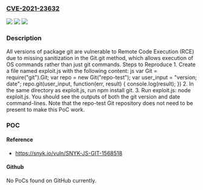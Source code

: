### [CVE-2021-23632](https://cve.mitre.org/cgi-bin/cvename.cgi?name=CVE-2021-23632)
![](https://img.shields.io/static/v1?label=Product&message=git&color=blue)
![](https://img.shields.io/static/v1?label=Version&message=%3E%3D%200%20&color=brighgreen)
![](https://img.shields.io/static/v1?label=Vulnerability&message=Remote%20Code%20Execution%20(RCE)&color=brighgreen)

### Description

All versions of package git are vulnerable to Remote Code Execution (RCE) due to missing sanitization in the Git.git method, which allows execution of OS commands rather than just git commands. Steps to Reproduce 1. Create a file named exploit.js with the following content: js var Git = require("git").Git; var repo = new Git("repo-test"); var user_input = "version; date"; repo.git(user_input, function(err, result) { console.log(result); }) 2. In the same directory as exploit.js, run npm install git. 3. Run exploit.js: node exploit.js. You should see the outputs of both the git version and date command-lines. Note that the repo-test Git repository does not need to be present to make this PoC work.

### POC

#### Reference
- https://snyk.io/vuln/SNYK-JS-GIT-1568518

#### Github
No PoCs found on GitHub currently.

